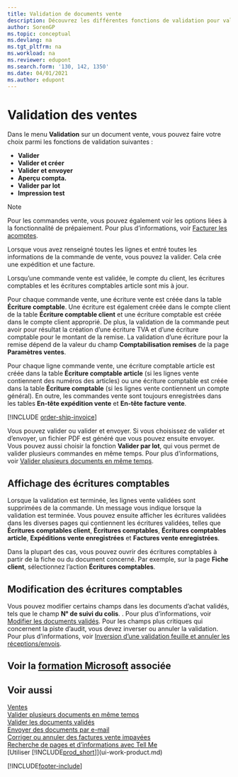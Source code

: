 ```yaml
---
title: Validation de documents vente
description: Découvrez les différentes fonctions de validation pour valider les documents vente et comment mettre à jour les documents validés.
author: SorenGP
ms.topic: conceptual
ms.devlang: na
ms.tgt_pltfrm: na
ms.workload: na
ms.reviewer: edupont
ms.search.form: '130, 142, 1350'
ms.date: 04/01/2021
ms.author: edupont
---
```

# <a name="posting-sales"></a><a name="posting-sales"></a>Validation des ventes

Dans le menu **Validation** sur un document vente, vous pouvez faire votre choix parmi les fonctions de validation suivantes :

* **Valider**
* **Valider et créer**
* **Valider et envoyer**
* **Aperçu compta.**
* **Valider par lot**
* **Impression test**

> [!NOTE]
> Pour les commandes vente, vous pouvez également voir les options liées à la fonctionnalité de prépaiement. Pour plus d’informations, voir [Facturer les acomptes](finance-invoice-prepayments.md).

Lorsque vous avez renseigné toutes les lignes et entré toutes les informations de la commande de vente, vous pouvez la valider. Cela crée une expédition et une facture.

Lorsqu’une commande vente est validée, le compte du client, les écritures comptables et les écritures comptables article sont mis à jour.

Pour chaque commande vente, une écriture vente est créée dans la table **Écriture comptable**. Une écriture est également créée dans le compte client de la table **Écriture comptable client** et une écriture comptable est créée dans le compte client approprié. De plus, la validation de la commande peut avoir pour résultat la création d’une écriture TVA et d’une écriture comptable pour le montant de la remise. La validation d’une écriture pour la remise dépend de la valeur du champ **Comptabilisation remises** de la page **Paramètres ventes**.

Pour chaque ligne commande vente, une écriture comptable article est créée dans la table **Écriture comptable article** (si les lignes vente contiennent des numéros des articles) ou une écriture comptable est créée dans la table **Écriture comptable** (si les lignes vente contiennent un compte général). En outre, les commandes vente sont toujours enregistrées dans les tables **En-tête expédition vente** et **En-tête facture vente**.

[!INCLUDE [order-ship-invoice](includes/order-ship-invoice.md)]

Vous pouvez valider ou valider et envoyer. Si vous choisissez de valider et d’envoyer, un fichier PDF est généré que vous pouvez ensuite envoyer. Vous pouvez aussi choisir la fonction **Valider par lot**, qui vous permet de valider plusieurs commandes en même temps. Pour plus d’informations, voir [Valider plusieurs documents en même temps](ui-batch-posting.md).

## <a name="viewing-ledger-entries"></a><a name="viewing-ledger-entries"></a>Affichage des écritures comptables

Lorsque la validation est terminée, les lignes vente validées sont supprimées de la commande. Un message vous indique lorsque la validation est terminée. Vous pouvez ensuite afficher les écritures validées dans les diverses pages qui contiennent les écritures validées, telles que **Écritures comptables client**, **Écritures comptables**, **Écritures comptables article**, **Expéditions vente enregistrées** et **Factures vente enregistrées**.  

Dans la plupart des cas, vous pouvez ouvrir des écritures comptables à partir de la fiche ou du document concerné. Par exemple, sur la page **Fiche client**, sélectionnez l’action **Écritures comptables**.

## <a name="editing-ledger-entries"></a><a name="editing-ledger-entries"></a>Modification des écritures comptables

Vous pouvez modifier certains champs dans les documents d’achat validés, tels que le champ **N° de suivi du colis**. . Pour plus d’informations, voir [Modifier les documents validés](across-edit-posted-document.md). Pour les champs plus critiques qui concernent la piste d’audit, vous devez inverser ou annuler la validation. Pour plus d’informations, voir [Inversion d’une validation feuille et annuler les réceptions/envois](finance-how-reverse-journal-posting.md).

## <a name="see-related-microsoft-training"></a><a name="see-related-microsoft-training"></a>Voir la [formation Microsoft](/training/modules/ship-invoice-items-dynamics-365-business-central/index) associée

## <a name="see-also"></a><a name="see-also"></a>Voir aussi

[Ventes](sales-manage-sales.md)  
[Valider plusieurs documents en même temps](ui-batch-posting.md)  
[Valider les documents validés](across-edit-posted-document.md)  
[Envoyer des documents par e-mail](ui-how-send-documents-email.md)  
[Corriger ou annuler des factures vente impayées](sales-how-correct-cancel-sales-invoice.md)  
[Recherche de pages et d’informations avec Tell Me](ui-search.md)  
[Utiliser [!INCLUDE[prod_short](includes/prod_short.md)]](ui-work-product.md)

[!INCLUDE[footer-include](includes/footer-banner.md)]  

